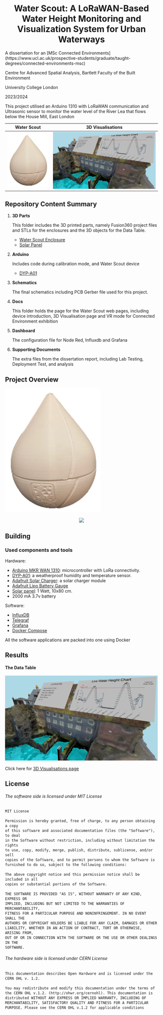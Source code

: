 <h1 style="text-align: center;">Water Scout: A LoRaWAN-Based Water Height Monitoring and Visualization System for Urban Waterways</h1>


<p>A dissertation for an [MSc Connected Environments](https://www.ucl.ac.uk/prospective-students/graduate/taught-degrees/connected-environments-msc)</p>
<p>Centre for Advanced Spatial Analysis, Bartlett Faculty of the Built Environment</p>
<p>University College London </p>
<p>2023/2024 </p>


This project utilised an Arduino 1310 with LoRaWAN communication and Ultrasonic sensor to monitor the water level of the River Lea that flows below the House Mill, East London

|                         Water Scout                           |                3D Visualisations                 |
| :----------------------------------------------------------: | :-------------------------------------------: |
| ![Water Scout device](Assets/images/waterScout.png) | ![3D Visualisations](Assets/images/3d.png) |



## Repository Content Summary

1. **3D Parts**

   This folder includes the 3D printed parts, namely Fusion360 project files and STLs for the enclosures and the 3D objects for the Data Table.

   - [Water Scout Enclosure](</3D Parts/Enclosure>)
   - [Solar Panel](</3D Parts/Solar Panel/>)


2. **Arduino**

   Includes code during calibration mode, and Water Scout device

   - [DYP-A01](/Arduino/DYP-A01)


3. **Schematics**

   The final schematics including PCB Gerber file used for this project. 
   
4. **Docs**

   This folder holds the page for the Water Scout web pages, including device introduction, 3D Visualisation page and VR mode for Connected Environment exhibition

5. **Dashboard**

   The configuration file for Node Red, Influxdb and Grafana 

6. **Supporting Documents**

   The extra files from the dissertation report, including Lab Testing, Deployment Test, and analysis




## Project Overview

![Final prototype](Assets/images/waterScout.png)

<p align="center">
<img src="/Docs/system-overview.drawio.png" width="500">
</p>

## Building

### Used components and tools

Hardware:

* [Arduino MKR WAN 1310](https://docs.arduino.cc/hardware/mkr-wan-1310): microcontroller with LoRa connectivity.
* [DYP-A01](https://www.dypcn.com/high-performance-ultrasonic-precision-rangefinder-dyp-a01-product/): a weatherproof humidity and temperature sensor.
* [Adafruit Solar Charger](https://www.adafruit.com/product/4755): a solar charger module
* [Adafruit Lipo Battery Gauge](https://www.adafruit.com/product/5580)
* [Solar panel](https://coolcomponents.co.uk/products/solar-panel-1-watt): 1 Watt, 10x80 cm.
* 2000 mA 3.7v battery

Software:

 - [InfluxDB](https://www.influxdata.com/)
 - [Telegraf](https://www.influxdata.com/time-series-platform/telegraf/)
 - [Grafana](https://grafana.com/)
 - [Docker Compose](https://docs.docker.com/compose/)

All the software applications are packed into one using Docker



## Results

#### The Data Table

![3D Visualisations](Assets/images/3d.png)

Click here for [3D Visualisations page](https://casa-0022-water-scout.vercel.app/)


## License


###### The software side is licensed under MIT License

```
MIT License

Permission is hereby granted, free of charge, to any person obtaining a copy
of this software and associated documentation files (the "Software"), to deal
in the Software without restriction, including without limitation the rights
to use, copy, modify, merge, publish, distribute, sublicense, and/or sell
copies of the Software, and to permit persons to whom the Software is
furnished to do so, subject to the following conditions:

The above copyright notice and this permission notice shall be included in all
copies or substantial portions of the Software.

THE SOFTWARE IS PROVIDED "AS IS", WITHOUT WARRANTY OF ANY KIND, EXPRESS OR
IMPLIED, INCLUDING BUT NOT LIMITED TO THE WARRANTIES OF MERCHANTABILITY,
FITNESS FOR A PARTICULAR PURPOSE AND NONINFRINGEMENT. IN NO EVENT SHALL THE
AUTHORS OR COPYRIGHT HOLDERS BE LIABLE FOR ANY CLAIM, DAMAGES OR OTHER
LIABILITY, WHETHER IN AN ACTION OF CONTRACT, TORT OR OTHERWISE, ARISING FROM,
OUT OF OR IN CONNECTION WITH THE SOFTWARE OR THE USE OR OTHER DEALINGS IN THE
SOFTWARE.
```

###### The hardware side is licensed under CERN License

```
This documentation describes Open Hardware and is licensed under the CERN OHL v. 1.2.

You may redistribute and modify this documentation under the terms of the CERN OHL v.1.2. (http://ohwr.org/cernohl). This documentation is distributed WITHOUT ANY EXPRESS OR IMPLIED WARRANTY, INCLUDING OF MERCHANTABILITY, SATISFACTORY QUALITY AND FITNESS FOR A PARTICULAR PURPOSE. Please see the CERN OHL v.1.2 for applicable conditions
```
